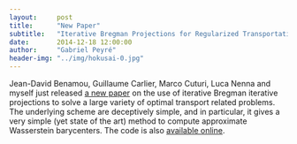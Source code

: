 ```yaml
---
layout:     post
title:      "New Paper"
subtitle:   "Iterative Bregman Projections for Regularized Transportation Problems"
date:       2014-12-18 12:00:00
author:     "Gabriel Peyré"
header-img: "../img/hokusai-0.jpg"
---
```


Jean-David Benamou, Guillaume Carlier, Marco Cuturi, Luca Nenna and myself just released [a new paper](https://hal.archives-ouvertes.fr/hal-01096124) on the use of iterative Bregman iterative projections to solve a large variety of optimal transport related problems. The underlying scheme are deceptively simple, and in particular, it gives a very simple (yet state of the art) method to compute approximate Wasserstein barycenters. The code is also [available online](https://github.com/gpeyre/2014-SISC-BregmanOT).
